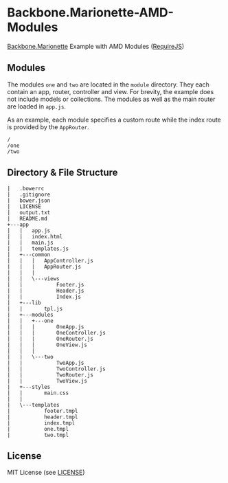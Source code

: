 Backbone.Marionette-AMD-Modules
===============================

[Backbone.Marionette](http://marionettejs.com/) Example with AMD Modules ([RequireJS](http://requirejs.org/))

## Modules
The modules `one` and `two` are located in the `module` directory. They each contain an app, router, controller and view. For brevity, the example does not include models or collections. The modules as well as the main router are loaded in `app.js`.

As an example, each module specifies a custom route while the index route is provided by the `AppRouter`.
```
/
/one
/two
```

## Directory & File Structure

```
|   .bowerrc
|   .gitignore
|   bower.json
|   LICENSE
|   output.txt
|   README.md
+---app
|   |   app.js
|   |   index.html
|   |   main.js
|   |   templates.js
|   +---common
|   |   |   AppController.js
|   |   |   AppRouter.js
|   |   |
|   |   \---views
|   |           Footer.js
|   |           Header.js
|   |           Index.js
|   +---lib
|   |       tpl.js
|   +---modules
|   |   +---one
|   |   |       OneApp.js
|   |   |       OneController.js
|   |   |       OneRouter.js
|   |   |       OneView.js
|   |   |
|   |   \---two
|   |           TwoApp.js
|   |           TwoController.js
|   |           TwoRouter.js
|   |           TwoView.js
|   +---styles
|   |       main.css
|   |
|   \---templates
|           footer.tmpl
|           header.tmpl
|           index.tmpl
|           one.tmpl
|           two.tmpl
```

## License

MIT License (see [LICENSE](https://github.com/JDevlieghere/Backbone.Marionette-AMD-Modules/blob/master/LICENSE))
